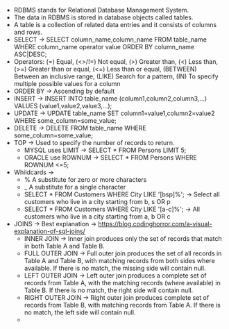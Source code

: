 - RDBMS stands for Relational Database Management System.
- The data in RDBMS is stored in database objects called tables.
- A table is a collection of related data entries and it consists of columns and rows.
- SELECT -> SELECT column_name,column_name FROM table_name WHERE column_name operator value ORDER BY column_name ASC|DESC;
- Operators: (=) Equal, (<>/!=) Not equal, (>) Greater than, (<) Less than, (>=) Greater than or equal, (<=) Less than or equal, (BETWEEN) Between an inclusive range, (LIKE) Search for a pattern, (IN) To specify multiple possible values for a column
- ORDER BY -> Ascending by default
- INSERT -> INSERT INTO table_name (column1,column2,column3,...) VALUES (value1,value2,value3,...);
- UPDATE -> UPDATE table_name SET column1=value1,column2=value2 WHERE some_column=some_value;
- DELETE -> DELETE FROM table_name WHERE some_column=some_value; 
- TOP -> Used to specify the number of records to return. 
  - MYSQL uses LIMIT -> SELECT * FROM Persons LIMIT 5;
  - ORACLE use ROWNUM -> SELECT * FROM Persons WHERE ROWNUM <=5;
- Whildcards ->
  - % 	A substitute for zero or more characters
  - _ 	A substitute for a single character
  - SELECT * FROM Customers WHERE City LIKE '[bsp]%'; -> Select all customers who live in a city starting from b, s OR p
  - SELECT * FROM Customers WHERE City LIKE '[a-c]%'; -> All customers who live in a city starting from a, b OR c
- JOINS -> Best explanation -> https://blog.codinghorror.com/a-visual-explanation-of-sql-joins/
  - INNER JOIN -> Inner join produces only the set of records that match in both Table A and Table B. 
  - FULL OUTER JOIN -> Full outer join produces the set of all records in Table A and Table B, with matching records from both sides where available. If there is no match, the missing side will contain null.
  - LEFT OUTER JOIN -> Left outer join produces a complete set of records from Table A, with the matching records (where available) in Table B. If there is no match, the right side will contain null. 
  - RIGHT OUTER JOIN -> Right outer join produces complete set of records from Table B, with matching records from Table A. If there is no match, the left side will contain null.
  - 
  

